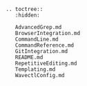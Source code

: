 <!-- This is a placeholder index file only to contain a toc table.  With this file -->
<!-- present we can suppress warnings like "WARNING: document isn't included in any -->
<!-- toctree" from Sphinx build -->

```eval_rst
.. toctree::
   :hidden:

   AdvancedGrep.md
   BrowserIntegration.md
   CommandLine.md
   CommandReference.md
   GitIntegration.md
   README.md
   RepetitiveEditing.md
   Templating.md
   WavectlConfig.md
```

